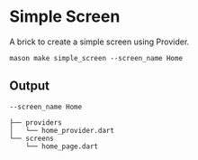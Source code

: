 # Simple Screen

A brick to create a simple screen using Provider.

```
mason make simple_screen --screen_name Home
```

## Output

```
--screen_name Home

├── providers
│   └── home_provider.dart
└── screens
    └── home_page.dart
```
